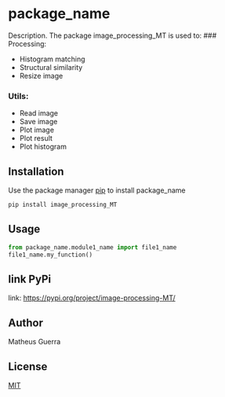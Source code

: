 # package_name

Description. 
The package image_processing_MT is used to:
	### Processing:
- Histogram matching
- Structural similarity
- Resize image

### Utils:
- Read image
- Save image
- Plot image
- Plot result
- Plot histogram


## Installation

Use the package manager [pip](https://pip.pypa.io/en/stable/) to install package_name

```bash
pip install image_processing_MT
```

## Usage

```python
from package_name.module1_name import file1_name
file1_name.my_function()
```
## link PyPi
link: https://pypi.org/project/image-processing-MT/

## Author
Matheus Guerra

## License
[MIT](https://choosealicense.com/licenses/mit/)
